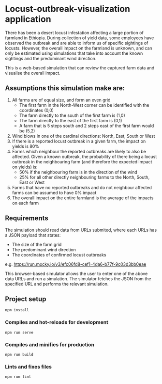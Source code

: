 # Locust-outbreak-visualization application
There has been a desert locust infestation affecting a large portion of farmland in Ethiopia. During collection of yield data, some employees have observed the outbreak and are able to inform us of specific sightings of locusts. However, the overall impact on the farmland is unknown, and can only be estimated using simulations that take into account the known sightings and the predominant wind direction.

This is a web-based simulation that can review the captured farm data and visualise the overall impact.


## Assumptions this simulation make are:
1. All farms are of equal size, and form an even grid
    - The first farm in the North-West corner can be identified with the coordinates (0,0)
    - The farm directly to the south of the first farm is (1,0)
    - The farm directly to the east of the first farm is (0,1)
    - A farm that is 5 steps south and 2 steps east of the first farm would be (5,2)
2. Wind blows in one of the cardinal directions: North, East, South or West
3. If there is a reported locust outbreak in a given farm, the impact on yields is 80%
4. Farms which neighbour the reported outbreaks are likely to also be affected. Given a known outbreak, the probability of there being a locust outbreak in the neighbouring farm (and therefore the expected impact on yields) is:
    - 50% if the neighbouring farm is in the direction of the wind
    - 25% for all other directly neighbouring farms to the North, South, East or West
5. Farms that have no reported outbreaks and do not neighbour affected farms can be assumed to have 0% impact
6. The overall impact on the entire farmland is the average of the impacts on each farm

## Requirements
The simulation should read data from URLs submited, where each URLs has a JSON payload that states:
-   The size of the farm grid
-   The predominant wind direction
-   The coordinates of confirmed locust outbreaks

e.g. https://run.mocky.io/v3/efc06fd8-cef1-4da6-b77f-9c03d3bb0eae

This browser-based simulator allows the user to enter one of the above data URLs and run a simulation. The simulator fetches the JSON from the specified URL and performs the relevant simulation.


## Project setup
```
npm install
```

### Compiles and hot-reloads for development
```
npm run serve
```

### Compiles and minifies for production
```
npm run build
```

### Lints and fixes files
```
npm run lint
```

